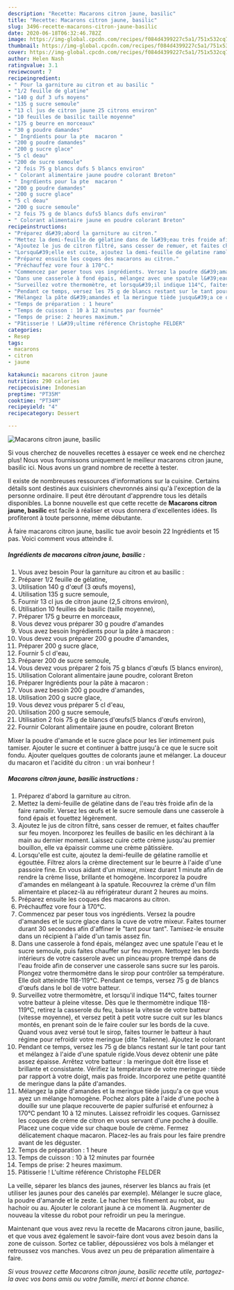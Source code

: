 ```yaml
---
description: "Recette: Macarons citron jaune, basilic"
title: "Recette: Macarons citron jaune, basilic"
slug: 3496-recette-macarons-citron-jaune-basilic
date: 2020-06-18T06:32:46.782Z
image: https://img-global.cpcdn.com/recipes/f084d4399227c5a1/751x532cq70/macarons-citron-jaune-basilic-photo-principale-de-la-recette.jpg
thumbnail: https://img-global.cpcdn.com/recipes/f084d4399227c5a1/751x532cq70/macarons-citron-jaune-basilic-photo-principale-de-la-recette.jpg
cover: https://img-global.cpcdn.com/recipes/f084d4399227c5a1/751x532cq70/macarons-citron-jaune-basilic-photo-principale-de-la-recette.jpg
author: Helen Nash
ratingvalue: 3.1
reviewcount: 7
recipeingredient:
- " Pour la garniture au citron et au basilic "
- "1/2 feuille de glatine"
- "140 g duf 3 ufs moyens"
- "135 g sucre semoule"
- "13 cl jus de citron jaune 25 citrons environ"
- "10 feuilles de basilic taille moyenne"
- "175 g beurre en morceaux"
- "30 g poudre damandes"
- " Ingrdients pour la pte  macaron "
- "200 g poudre damandes"
- "200 g sucre glace"
- "5 cl deau"
- "200 de sucre semoule"
- "2 fois 75 g blancs dufs 5 blancs environ"
- " Colorant alimentaire jaune poudre colorant Breton"
- " Ingrdients pour la pte  macaron "
- "200 g poudre damandes"
- "200 g sucre glace"
- "5 cl deau"
- "200 g sucre semoule"
- "2 fois 75 g de blancs dufs5 blancs dufs environ"
- " Colorant alimentaire jaune en poudre colorant Breton"
recipeinstructions:
- "Préparez d&#39;abord la garniture au citron."
- "Mettez la demi-feuille de gélatine dans de l&#39;eau très froide afin de la faire ramollir. Versez les œufs et le sucre semoule dans une casserole à fond épais et fouettez légèrement."
- "Ajoutez le jus de citron filtré, sans cesser de remuer, et faites chauffer sur feu moyen. Incorporez les feuilles de basilic en les déchirant à la main au dernier moment. Laissez cuire cette crème jusqu&#39;au premier bouillon, elle va épaissir comme une crème pâtissière."
- "Lorsqu&#39;elle est cuite, ajoutez la demi-feuille de gélatine ramollie et égouttée. Filtrez alors la crème directement sur le beurre à l&#39;aide d&#39;une passoire fine. En vous aidant d&#39;un mixeur, mixez durant 1 minute afin de rendre la crème lisse, brillante et homogène. Incorporez la poudre d&#39;amandes en mélangeant à la spatule. Recouvrez la crème d&#39;un film alimentaire et placez-là au réfrigérateur durant 2 heures au moins."
- "Préparez ensuite les coques des macarons au citron."
- "Préchauffez vore four à 170°C."
- "Commencez par peser tous vos ingrédients. Versez la poudre d&#39;amandes et le sucre glace dans la cuve de votre mixeur. Faites tourner durant 30 secondes afin d&#39;affiner le &#34;tant pour tant&#34;. Tamisez-le ensuite dans un récipient à l&#39;aide d&#39;un tamis assez fin."
- "Dans une casserole à fond épais, mélangez avec une spatule l&#39;eau et le sucre semoule, puis faites chauffer sur feu moyen. Nettoyez les bords intérieurs de votre casserole avec un pinceau propre trempé dans de l&#39;eau froide afin de conserver une casserole sans sucre sur les parois. Plongez votre thermomètre dans le sirop pour contrôler sa température. Elle doit atteindre 118-119°C. Pendant ce temps, versez 75 g de blancs d&#39;œufs dans le bol de votre batteur."
- "Surveillez votre thermomètre, et lorsqu&#39;il indique 114°C, faites tourner votre batteur à pleine vitesse. Dès que le thermomètre indique 118-119°C, retirez la casserole du feu, baisse la vitesse de votre batteur (vitesse moyenne), et versez petit à petit votre sucre cuit sur les blancs montés, en prenant soin de le faire couler sur les bords de la cuve. Quand vous avez versé tout le sirop, faites tourner le batteur à haut régime pour refroidir votre meringue (dite &#34;italienne). Ajoutez le colorant"
- "Pendant ce temps, versez les 75 g de blancs restant sur le tant pour tant et mélangez à l&#39;aide d&#39;une spatule rigide.Vous devez obtenir une pâte assez épaisse. Arrêtez votre batteur : la meringue doit être lisse et brillante et consistante. Vérifiez la température de votre meringue : tiède par rapport à votre doigt, mais pas froide. Incorporez une petite quantité de meringue dans la pâte d&#39;amandes."
- "Mélangez la pâte d&#39;amandes et la meringue tiède jusqu&#39;a ce que vous ayez un mélange homogène. Pochez alors pâte à l&#39;aide d&#39;une poche à douille sur une plaque recouverte de papier sulfurisé et enfournez à 170°C pendant 10 à 12 minutes. Laissez refroidir les coques. Garnissez les coques de crème de citron en vous servant d&#39;une poche à douille. Placez une coque vide sur chaque boule de crème. Fermez délicatement chaque macaron. Placez-les au frais pour les faire prendre avant de les déguster."
- "Temps de préparation : 1 heure"
- "Temps de cuisson : 10 à 12 minutes par fournée"
- "Temps de prise: 2 heures maximum."
- "Pâtisserie ! L&#39;ultime référence Christophe FELDER"
categories:
- Resep
tags:
- macarons
- citron
- jaune

katakunci: macarons citron jaune 
nutrition: 290 calories
recipecuisine: Indonesian
preptime: "PT35M"
cooktime: "PT34M"
recipeyield: "4"
recipecategory: Dessert

---
```



![Macarons citron jaune, basilic](https://img-global.cpcdn.com/recipes/f084d4399227c5a1/751x532cq70/macarons-citron-jaune-basilic-photo-principale-de-la-recette.jpg)

Si vous cherchez de nouvelles recettes à essayer ce week end ne cherchez plus! Nous vous fournissons uniquement le meilleur macarons citron jaune, basilic ici. Nous avons un grand nombre de recette à tester.

Il existe de nombreuses ressources d'informations sur la cuisine. Certains détails sont destinés aux cuisiniers chevronnés ainsi qu'à l'exception de la personne ordinaire. Il peut être déroutant d'apprendre tous les détails disponibles. La bonne nouvelle est que cette recette de <strong> Macarons citron jaune, basilic </strong> est facile à réaliser et vous donnera d'excellentes idées. Ils profiteront à toute personne, même débutante.

<!--inarticleads1-->

À faire macarons citron jaune, basilic tue avoir besoin 22 Ingrédients et 15 pas. Voici comment vous atteindre il.

##### Ingrédients de macarons citron jaune, basilic :

1. Vous avez besoin  Pour la garniture au citron et au basilic :
1. Préparer 1/2 feuille de gélatine,
1. Utilisation 140 g d&#39;œuf (3 œufs moyens),
1. Utilisation 135 g sucre semoule,
1. Fournir 13 cl jus de citron jaune (2,5 citrons environ),
1. Utilisation 10 feuilles de basilic (taille moyenne),
1. Préparer 175 g beurre en morceaux,
1. Vous devez vous préparer 30 g poudre d&#39;amandes
1. Vous avez besoin  Ingrédients pour la pâte à macaron :
1. Vous devez vous préparer 200 g poudre d&#39;amandes,
1. Préparer 200 g sucre glace,
1. Fournir 5 cl d&#39;eau,
1. Préparer 200 de sucre semoule,
1. Vous devez vous préparer 2 fois 75 g blancs d&#39;œufs (5 blancs environ),
1. Utilisation  Colorant alimentaire jaune poudre, colorant Breton
1. Préparer  Ingrédients pour la pâte à macaron :
1. Vous avez besoin 200 g poudre d&#39;amandes,
1. Utilisation 200 g sucre glace,
1. Vous devez vous préparer 5 cl d&#39;eau,
1. Utilisation 200 g sucre semoule,
1. Utilisation 2 fois 75 g de blancs d&#39;œufs(5 blancs d&#39;œufs environ),
1. Fournir  Colorant alimentaire jaune en poudre, colorant Breton


Mixer la poudre d&#39;amande et le sucre glace pour les lier intimement puis tamiser. Ajouter le sucre et continuer à battre jusqu&#39;à ce que le sucre soit fondu. Ajouter quelques gouttes de colorants jaune et mélanger. La douceur du macaron et l&#39;acidité du citron : un vrai bonheur ! 

<!--inarticleads2-->

##### Macarons citron jaune, basilic instructions :

1. Préparez d&#39;abord la garniture au citron.
1. Mettez la demi-feuille de gélatine dans de l&#39;eau très froide afin de la faire ramollir. Versez les œufs et le sucre semoule dans une casserole à fond épais et fouettez légèrement.
1. Ajoutez le jus de citron filtré, sans cesser de remuer, et faites chauffer sur feu moyen. Incorporez les feuilles de basilic en les déchirant à la main au dernier moment. Laissez cuire cette crème jusqu&#39;au premier bouillon, elle va épaissir comme une crème pâtissière.
1. Lorsqu&#39;elle est cuite, ajoutez la demi-feuille de gélatine ramollie et égouttée. Filtrez alors la crème directement sur le beurre à l&#39;aide d&#39;une passoire fine. En vous aidant d&#39;un mixeur, mixez durant 1 minute afin de rendre la crème lisse, brillante et homogène. Incorporez la poudre d&#39;amandes en mélangeant à la spatule. Recouvrez la crème d&#39;un film alimentaire et placez-là au réfrigérateur durant 2 heures au moins.
1. Préparez ensuite les coques des macarons au citron.
1. Préchauffez vore four à 170°C.
1. Commencez par peser tous vos ingrédients. Versez la poudre d&#39;amandes et le sucre glace dans la cuve de votre mixeur. Faites tourner durant 30 secondes afin d&#39;affiner le &#34;tant pour tant&#34;. Tamisez-le ensuite dans un récipient à l&#39;aide d&#39;un tamis assez fin.
1. Dans une casserole à fond épais, mélangez avec une spatule l&#39;eau et le sucre semoule, puis faites chauffer sur feu moyen. Nettoyez les bords intérieurs de votre casserole avec un pinceau propre trempé dans de l&#39;eau froide afin de conserver une casserole sans sucre sur les parois. Plongez votre thermomètre dans le sirop pour contrôler sa température. Elle doit atteindre 118-119°C. Pendant ce temps, versez 75 g de blancs d&#39;œufs dans le bol de votre batteur.
1. Surveillez votre thermomètre, et lorsqu&#39;il indique 114°C, faites tourner votre batteur à pleine vitesse. Dès que le thermomètre indique 118-119°C, retirez la casserole du feu, baisse la vitesse de votre batteur (vitesse moyenne), et versez petit à petit votre sucre cuit sur les blancs montés, en prenant soin de le faire couler sur les bords de la cuve. Quand vous avez versé tout le sirop, faites tourner le batteur à haut régime pour refroidir votre meringue (dite &#34;italienne). Ajoutez le colorant
1. Pendant ce temps, versez les 75 g de blancs restant sur le tant pour tant et mélangez à l&#39;aide d&#39;une spatule rigide.Vous devez obtenir une pâte assez épaisse. Arrêtez votre batteur : la meringue doit être lisse et brillante et consistante. Vérifiez la température de votre meringue : tiède par rapport à votre doigt, mais pas froide. Incorporez une petite quantité de meringue dans la pâte d&#39;amandes.
1. Mélangez la pâte d&#39;amandes et la meringue tiède jusqu&#39;a ce que vous ayez un mélange homogène. Pochez alors pâte à l&#39;aide d&#39;une poche à douille sur une plaque recouverte de papier sulfurisé et enfournez à 170°C pendant 10 à 12 minutes. Laissez refroidir les coques. Garnissez les coques de crème de citron en vous servant d&#39;une poche à douille. Placez une coque vide sur chaque boule de crème. Fermez délicatement chaque macaron. Placez-les au frais pour les faire prendre avant de les déguster.
1. Temps de préparation : 1 heure
1. Temps de cuisson : 10 à 12 minutes par fournée
1. Temps de prise: 2 heures maximum.
1. Pâtisserie ! L&#39;ultime référence Christophe FELDER


La veille, séparer les blancs des jaunes, réserver les blancs au frais (et utiliser les jaunes pour des canelés par exemple). Mélanger le sucre glace, la poudre d&#39;amande et le zeste. Le hacher très finement au robot, au hachoir ou au. Ajouter le colorant jaune à ce moment là. Augmenter de nouveau la vitesse du robot pour refroidir un peu la meringue. 

<!--inarticleads1-->

<p>
Maintenant que vous avez revu la recette de Macarons citron jaune, basilic, et que vous avez également le savoir-faire dont vous avez besoin dans la zone de cuisson. Sortez ce tablier, dépoussiérez vos bols à mélanger et retroussez vos manches. Vous avez un peu de préparation alimentaire à faire.
</p>

<p>
<i>Si vous trouvez cette Macarons citron jaune, basilic recette utile, partagez-la avec vos bons amis ou votre famille, merci et bonne chance.</i>
</p>
